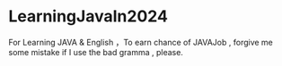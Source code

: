 # LearningJavaIn2024
For Learning JAVA &amp; English ，To earn chance of JAVAJob ,  forgive me some mistake if I use the bad gramma , please.

